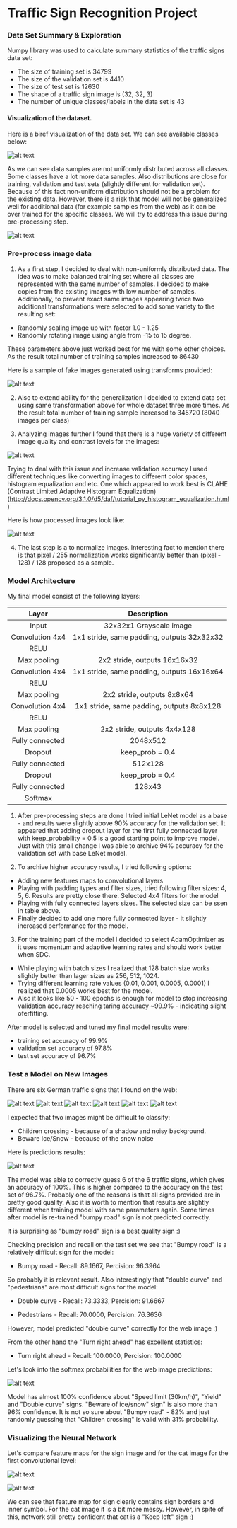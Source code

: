 # Traffic Sign Recognition Project


[//]: # (Image References)

[image1]: ./images/signs_samples.png "Signs sample"
[image2]: ./images/signs_distribution.png "Signs distribution"
[image3]: ./images/transform_samples.png "Transformed images"
[image4]: ./images/samples.png "Samples"
[image5]: ./images/processed_signs.png "Processed signs"
[image6]: ./web_samples/sample1.png "Traffic Sign 1"
[image7]: ./web_samples/sample2.png "Traffic Sign 2"
[image8]: ./web_samples/sample3.png "Traffic Sign 3"
[image9]: ./web_samples/sample4.png "Traffic Sign 4"
[image10]: ./web_samples/sample5.png "Traffic Sign 5"
[image11]: ./web_samples/sample6.png "Traffic Sign 6"
[image12]: ./images/predictions.png "Predictions"
[image13]: ./images/softmax_predictions.png "Softmax predictions"
[image14]: ./images/feature_map_sign.png "Sign feature maps"
[image15]: ./images/feature_map_cat.png "Cat feature map"


### Data Set Summary & Exploration

Numpy library was used to calculate summary statistics of the traffic
signs data set:

* The size of training set is 34799
* The size of the validation set is 4410
* The size of test set is 12630
* The shape of a traffic sign image is (32, 32, 3)
* The number of unique classes/labels in the data set is 43

#### Visualization of the dataset.

Here is a biref visualization of the data set.  We can see  available classes below:   

![alt text][image1]

As we can see data samples are not uniformly distributed across all classes. Some classes have a lot more data samples. Also distributions are close for training, validation and test sets (slightly different for validation set). Because of this fact non-uniform distribution should not be a problem for the existing data. However, there is a risk that model will not be generalized well for additional data (for example samples from the web) as it can be over trained for the specific classes. We will try to address this issue during pre-processing step.

![alt text][image2]

### Pre-process image data 

1. As a first step, I decided to deal with non-uniformly distributed data. The idea was to make balanced training set where all classes are represented with the same number of samples. I decided to make copies from the existing images with low number of samples. Additionally, to prevent exact same images appearing twice two additional transformations were selected to add some variety to the resulting set: 
* Randomly scaling image up with factor 1.0 - 1.25 
* Randomly rotating image using angle from -15 to 15 degree.

 These parameters above just worked best for me with some other choices.  
 As the result total number of training samples increased to 86430 
  
 Here is a sample of fake images generated using transforms provided:
 
![alt text][image3]

2. Also to extend ability for the generalization I decided to extend data set using same transformation above for whole dataset three more times. As the result total number of training sample increased to 345720 (8040 images per class)

3. Analyzing images further I found that there is a huge variety of different image quality and contrast levels for the images:

![alt text][image4]

Trying to deal with this issue and increase validation accuracy I used different techniques like converting images to different color spaces, histogram equalization and etc. One which appeared to work best is CLAHE (Contrast Limited Adaptive Histogram Equalization) (http://docs.opencv.org/3.1.0/d5/daf/tutorial_py_histogram_equalization.html)  
 
 Here is how processed images look like:

![alt text][image5]

4. The last step is a to normalize images. Interesting fact to mention there is that pixel / 255  normalization works significantly better than (pixel - 128) / 128 proposed as a sample.  

### Model Architecture  

My final model consist of the following layers:

| Layer         		|     Description	        					| 
|:---------------------:|:---------------------------------------------:| 
| Input         		| 32x32x1 Grayscale image   							| 
| Convolution 4x4     	| 1x1 stride, same padding, outputs 32x32x32 	|
| RELU					|												|
| Max pooling	      	| 2x2 stride,  outputs 16x16x32 |
| Convolution 4x4     	| 1x1 stride, same padding, outputs 16x16x64 	|
| RELU					|												|
| Max pooling	      	| 2x2 stride,  outputs 8x8x64 |
| Convolution 4x4     	| 1x1 stride, same padding, outputs 8x8x128 	|
| RELU					|												|
| Max pooling	      	| 2x2 stride,  outputs 4x4x128 |
| Fully connected		| 2048x512        									|
| Dropout | keep_prob = 0.4        									|
| Fully connected		| 512x128        									|
| Dropout | keep_prob = 0.4        									|
| Fully connected		| 128x43        									|
| Softmax				|       									|

1. After pre-processing steps are done I tried initial LeNet model as a base - and results were slightly above 90% accuracy for the validation set. It appeared that adding  dropout layer for the first fully connected layer with keep_probability = 0.5 is a good starting point to improve model. Just with this small change I was able to archive 94% accuracy for the validation set with base LeNet model.

2. To archive higher accuracy results, I tried following options:
 * Adding new features maps to convolutional layers
 * Playing with padding types and filter sizes, tried following filter sizes: 4, 5, 6. Results are pretty close there. Selected 4x4 filters for the model
 * Playing with fully connected layers sizes. The selected size can be ssen in table above.
 * Finally decided to add one more fully connected layer - it slightly increased performance for the model.

3. For the training part of the model I decided to select AdamOptimizer as it uses momentum and adaptive learning rates and should work better when SDC.
  * While playing with batch sizes I realized that 128 batch size works slightly better than lager sizes as 256, 512, 1024. 
  * Trying different learning rate values (0.01, 0.001, 0.0005, 0.0001) I realized that 0.0005 works best for the model.
  * Also it looks like 50 - 100 epochs is enough for model to stop increasing validation accuracy reaching taring accuracy ~99.9% - indicating slight oferfitting.
 
After model is selected and tuned my final model results were:
* training set accuracy of 99.9%
* validation set accuracy of 97.8%
* test set accuracy of 96.7%

### Test a Model on New Images

There are six German traffic signs that I found on the web:

![alt text][image6] ![alt text][image7] ![alt text][image8] 
![alt text][image9] ![alt text][image10] ![alt text][image11]

I expected that two images might be difficult to classify: 
* Children crossing - because of a shadow and noisy background. 
* Beware Ice/Snow - because of the snow noise

Here is predictions results:

![alt text][image12]

The model was able to correctly guess 6 of the 6 traffic signs, which gives an accuracy of 100%. This is higher compared to the accuracy on the test set of 96.7%.  Probably one of the reasons is that all signs provided are in pretty good quality. Also it is worth to mention that results are slightly different when training model with same parameters again. Some times after model is re-trained "bumpy road" sign is not predicted correctly.

It is surprising as "bumpy road" sign is a best quality sign :)   

Checking precision and recall on the test set we see that "Bumpy road" is a relatively difficult sign for the model: 

* Bumpy road - Recall: 89.1667, Percision: 96.3964

So probably it is relevant result. Also interestingly that "double curve" and "pedestrians" are most difficult signs for the model:  

* Double curve - Recall: 73.3333, Percision: 91.6667

* Pedestrians - Recall: 70.0000, Percision: 76.3636

However, model predicted "double curve" correctly for the web image :)

From the other hand the "Turn right ahead" has excellent statistics:

* Turn right ahead - Recall: 100.0000, Percision: 100.0000

Let's look into the softmax probabilities for the web image predictions:

![alt text][image13]

Model has almost 100% confidence about "Speed limit (30km/h)", "Yield" and "Double curve" signs. "Beware of ice/snow" sign" is also more than 96% confidence. It is not so sure about "Bumpy road" - 82% and just randomly guessing that "Children crossing" is valid with 31% probability. 

###  Visualizing the Neural Network
Let's compare feature maps for the sign image and for the cat image for the first convolutional level: 

![alt text][image14]

![alt text][image15]

We can see that feature map for sign clearly contains sign borders and inner symbol.  For the cat image it is a bit more messy. However, in spite of this, network still pretty confident that cat is a "Keep left" sign :)
